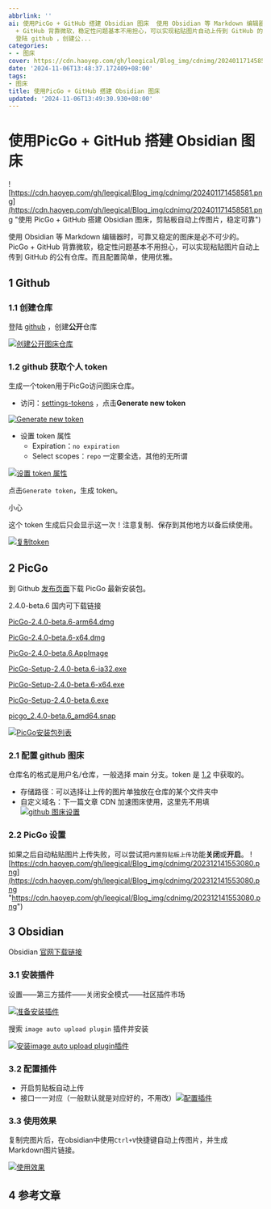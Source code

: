 ```yaml
---
abbrlink: ''
ai: 使用PicGo + GitHub 搭建 Obsidian 图床  使用 Obsidian 等 Markdown 编辑器时，可靠又稳定的图床是必不可少的。PicGo
  + GitHub 背靠微软，稳定性问题基本不用担心，可以实现粘贴图片自动上传到 GitHub 的公有仓库。而且配置简单，使用优雅。 1 Github 1.1 创建仓库
  登陆 github ，创建公...
categories:
- - 图床
cover: https://cdn.haoyep.com/gh/leegical/Blog_img/cdnimg/202401171458581.png
date: '2024-11-06T13:48:37.172409+08:00'
tags:
- 图床
title: 使用PicGo + GitHub 搭建 Obsidian 图床
updated: '2024-11-06T13:49:30.930+08:00'
---
```

# 使用PicGo + GitHub 搭建 Obsidian 图床

![https://cdn.haoyep.com/gh/leegical/Blog_img/cdnimg/202401171458581.png](https://cdn.haoyep.com/gh/leegical/Blog_img/cdnimg/202401171458581.png "使用 PicGo + GitHub 搭建 Obsidian 图床，剪贴板自动上传图片，稳定可靠")

使用 Obsidian 等 Markdown 编辑器时，可靠又稳定的图床是必不可少的。PicGo + GitHub 背靠微软，稳定性问题基本不用担心，可以实现粘贴图片自动上传到 GitHub 的公有仓库。而且配置简单，使用优雅。

## 1 Github

### 1.1 创建仓库

登陆 [github](https://github.com/) ，创建**公开**仓库

[![创建公开图床仓库](https://cdn.haoyep.com/gh/leegical/Blog_img/cdnimg/202312141532137.png "创建公开图床仓库")](https://cdn.haoyep.com/gh/leegical/Blog_img/cdnimg/202312141532137.png?size=large)

### 1.2 github 获取个人 token

生成一个token用于PicGo访问图床仓库。

* 访问：[settings-tokens](https://github.com/settings/tokens) ，点击**Generate new token**

[![Generate new token](https://cdn.haoyep.com/gh/leegical/Blog_img/cdnimg/202312141534671.png "Generate new token")](https://cdn.haoyep.com/gh/leegical/Blog_img/cdnimg/202312141534671.png?size=large)

* 设置 token 属性
  * Expiration：`no expiration`
  * Select scopes：`repo` 一定要全选，其他的无所谓

[![设置 token 属性](https://cdn.haoyep.com/gh/leegical/Blog_img/cdnimg/202312141536361.png "设置 token 属性")](https://cdn.haoyep.com/gh/leegical/Blog_img/cdnimg/202312141536361.png?size=large)

点击`Generate token`，生成 token。

小心

这个 token 生成后只会显示这一次！注意复制、保存到其他地方以备后续使用。

[![复制token](https://cdn.haoyep.com/gh/leegical/Blog_img/cdnimg/202312141537568.png "复制token")](https://cdn.haoyep.com/gh/leegical/Blog_img/cdnimg/202312141537568.png?size=large)

## 2 PicGo

到 Github [发布页面](https://github.com/Molunerfinn/PicGo/releases)下载 PicGo 最新安装包。

2.4.0-beta.6 国内可下载链接

[PicGo-2.4.0-beta.6-arm64.dmg](https://picgo-release.molunerfinn.com/2.4.0-beta.6/PicGo-2.4.0-beta.6-arm64.dmg)

[PicGo-2.4.0-beta.6-x64.dmg](https://picgo-release.molunerfinn.com/2.4.0-beta.6/PicGo-2.4.0-beta.6-x64.dmg)

[PicGo-2.4.0-beta.6.AppImage](https://picgo-release.molunerfinn.com/2.4.0-beta.6/PicGo-2.4.0-beta.6.AppImage)

[PicGo-Setup-2.4.0-beta.6-ia32.exe](https://picgo-release.molunerfinn.com/2.4.0-beta.6/PicGo-Setup-2.4.0-beta.6-ia32.exe)

[PicGo-Setup-2.4.0-beta.6-x64.exe](https://picgo-release.molunerfinn.com/2.4.0-beta.6/PicGo-Setup-2.4.0-beta.6-x64.exe)

[PicGo-Setup-2.4.0-beta.6.exe](https://picgo-release.molunerfinn.com/2.4.0-beta.6/PicGo-Setup-2.4.0-beta.6.exe)

[picgo\_2.4.0-beta.6\_amd64.snap](https://picgo-release.molunerfinn.com/2.4.0-beta.6/picgo_2.4.0-beta.6_amd64.snap)

[![PicGo安装包列表](https://cdn.haoyep.com/gh/leegical/Blog_img/cdnimg/202312141544560.png "PicGo安装包列表")](https://cdn.haoyep.com/gh/leegical/Blog_img/cdnimg/202312141544560.png?size=large)

### 2.1 配置 github 图床

仓库名的格式是用户名/仓库，一般选择 main 分支。token 是 [1.2](https://www.haoyep.com/posts/github-graph-beds/#2-github-%e8%8e%b7%e5%8f%96%e4%b8%aa%e4%ba%ba-token) 中获取的。

* 存储路径：可以选择让上传的图片单独放在仓库的某个文件夹中
* 自定义域名：下一篇文章 CDN 加速图床使用，这里先不用填[![github 图床设置](https://cdn.haoyep.com/gh/leegical/Blog_img/cdnimg/202312141548347.png "github 图床设置")](https://cdn.haoyep.com/gh/leegical/Blog_img/cdnimg/202312141548347.png?size=large)

### 2.2 PicGo 设置

如果之后自动粘贴图片上传失败，可以尝试把`内置剪贴板上传`功能**关闭**或**开启**。 ![https://cdn.haoyep.com/gh/leegical/Blog_img/cdnimg/202312141553080.png](https://cdn.haoyep.com/gh/leegical/Blog_img/cdnimg/202312141553080.png "https://cdn.haoyep.com/gh/leegical/Blog_img/cdnimg/202312141553080.png")

## 3 Obsidian

Obsidian [官网下载链接](https://obsidian.md/download)

### 3.1 安装插件

设置——第三方插件——关闭安全模式——社区插件市场

[![准备安装插件](https://cdn.haoyep.com/gh/leegical/Blog_img/cdnimg/202312141604322.png "准备安装插件")](https://cdn.haoyep.com/gh/leegical/Blog_img/cdnimg/202312141604322.png?size=large)

搜索 `image auto upload plugin` 插件并安装

[![安装image auto upload plugin插件](https://cdn.haoyep.com/gh/leegical/Blog_img/cdnimg/202312141605566.png "安装image auto upload plugin插件")](https://cdn.haoyep.com/gh/leegical/Blog_img/cdnimg/202312141605566.png?size=large)

### 3.2 配置插件

* 开启剪贴板自动上传
* 接口一一对应（一般默认就是对应好的，不用改）[![配置插件](https://cdn.haoyep.com/gh/leegical/Blog_img/cdnimg/202312141610850.png "配置插件")](https://cdn.haoyep.com/gh/leegical/Blog_img/cdnimg/202312141610850.png?size=large)

### 3.3 使用效果

复制完图片后，在obsidian中使用`Ctrl+V`快捷键自动上传图片，并生成Markdown图片链接。

[![使用效果](https://cdn.haoyep.com/gh/leegical/Blog_img/cdnimg/202403182335967.gif "使用效果")](https://cdn.haoyep.com/gh/leegical/Blog_img/cdnimg/202403182335967.gif?size=large)

## 4 参考文章

[  ](https://segmentfault.com/a/1190000041076406 "一劳永逸，使用 PicGo + GitHub 搭建个人图床工具")

